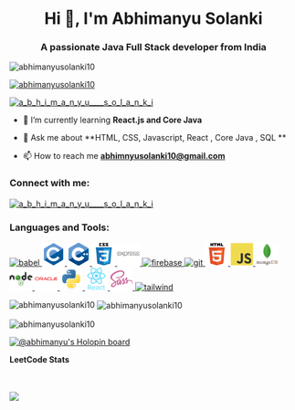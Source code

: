<h1 align="center">Hi 👋, I'm Abhimanyu Solanki</h1>
<h3 align="center">A passionate Java Full Stack developer from India</h3>

<p align="left"> <img src="https://komarev.com/ghpvc/?username=abhimanyusolanki10&label=Profile%20views&color=0e75b6&style=flat" alt="abhimanyusolanki10" /> </p>

<p align="left"> <a href="https://github.com/ryo-ma/github-profile-trophy"><img src="https://github-profile-trophy.vercel.app/?username=abhimanyusolanki10" alt="abhimanyusolanki10" /></a> </p>

<p align="left"> <a href="https://twitter.com/a_b_h_i_m_a_n_y_u____s_o_l_a_n_k_i" target="blank"><img src="https://img.shields.io/twitter/follow/a_b_h_i_m_a_n_y_u____s_o_l_a_n_k_i?logo=twitter&style=for-the-badge" alt="a_b_h_i_m_a_n_y_u____s_o_l_a_n_k_i" /></a> </p>


- 🌱 I’m currently learning **React.js and Core Java**

- 💬 Ask me about **HTML, CSS, Javascript, React , Core Java , SQL **

- 📫 How to reach me **abhimnyusolanki10@gmail.com**



<h3 align="left">Connect with me:</h3>
<p align="left">
<a href="https://twitter.com/a_b_h_i_m_a_n_y_u____s_o_l_a_n_k_i" target="blank"><img align="center" src="https://raw.githubusercontent.com/rahuldkjain/github-profile-readme-generator/master/src/images/icons/Social/twitter.svg" alt="a_b_h_i_m_a_n_y_u____s_o_l_a_n_k_i" height="30" width="40" /></a>
</p>

<h3 align="left">Languages and Tools:</h3>
<p align="left"> <a href="https://babeljs.io/" target="_blank" rel="noreferrer"> <img src="https://www.vectorlogo.zone/logos/babeljs/babeljs-icon.svg" alt="babel" width="40" height="40"/> </a> <a href="https://www.cprogramming.com/" target="_blank" rel="noreferrer"> <img src="https://raw.githubusercontent.com/devicons/devicon/master/icons/c/c-original.svg" alt="c" width="40" height="40"/> </a> <a href="https://www.w3schools.com/cpp/" target="_blank" rel="noreferrer"> <img src="https://raw.githubusercontent.com/devicons/devicon/master/icons/cplusplus/cplusplus-original.svg" alt="cplusplus" width="40" height="40"/> </a> <a href="https://www.w3schools.com/css/" target="_blank" rel="noreferrer"> <img src="https://raw.githubusercontent.com/devicons/devicon/master/icons/css3/css3-original-wordmark.svg" alt="css3" width="40" height="40"/> </a> <a href="https://expressjs.com" target="_blank" rel="noreferrer"> <img src="https://raw.githubusercontent.com/devicons/devicon/master/icons/express/express-original-wordmark.svg" alt="express" width="40" height="40"/> </a> <a href="https://firebase.google.com/" target="_blank" rel="noreferrer"> <img src="https://www.vectorlogo.zone/logos/firebase/firebase-icon.svg" alt="firebase" width="40" height="40"/> </a> <a href="https://git-scm.com/" target="_blank" rel="noreferrer"> <img src="https://www.vectorlogo.zone/logos/git-scm/git-scm-icon.svg" alt="git" width="40" height="40"/> </a> <a href="https://www.w3.org/html/" target="_blank" rel="noreferrer"> <img src="https://raw.githubusercontent.com/devicons/devicon/master/icons/html5/html5-original-wordmark.svg" alt="html5" width="40" height="40"/> </a> <a href="https://developer.mozilla.org/en-US/docs/Web/JavaScript" target="_blank" rel="noreferrer"> <img src="https://raw.githubusercontent.com/devicons/devicon/master/icons/javascript/javascript-original.svg" alt="javascript" width="40" height="40"/> </a> <a href="https://www.mongodb.com/" target="_blank" rel="noreferrer"> <img src="https://raw.githubusercontent.com/devicons/devicon/master/icons/mongodb/mongodb-original-wordmark.svg" alt="mongodb" width="40" height="40"/> </a> <a href="https://nodejs.org" target="_blank" rel="noreferrer"> <img src="https://raw.githubusercontent.com/devicons/devicon/master/icons/nodejs/nodejs-original-wordmark.svg" alt="nodejs" width="40" height="40"/> </a> <a href="https://www.oracle.com/" target="_blank" rel="noreferrer"> <img src="https://raw.githubusercontent.com/devicons/devicon/master/icons/oracle/oracle-original.svg" alt="oracle" width="40" height="40"/> </a> <a href="https://www.python.org" target="_blank" rel="noreferrer"> <img src="https://raw.githubusercontent.com/devicons/devicon/master/icons/python/python-original.svg" alt="python" width="40" height="40"/> </a> <a href="https://reactjs.org/" target="_blank" rel="noreferrer"> <img src="https://raw.githubusercontent.com/devicons/devicon/master/icons/react/react-original-wordmark.svg" alt="react" width="40" height="40"/> </a> <a href="https://sass-lang.com" target="_blank" rel="noreferrer"> <img src="https://raw.githubusercontent.com/devicons/devicon/master/icons/sass/sass-original.svg" alt="sass" width="40" height="40"/> </a> <a href="https://tailwindcss.com/" target="_blank" rel="noreferrer"> <img src="https://www.vectorlogo.zone/logos/tailwindcss/tailwindcss-icon.svg" alt="tailwind" width="40" height="40"/> </a> </p>



<p><img align="left" src="https://github-readme-stats.vercel.app/api/top-langs?username=abhimanyusolanki10&show_icons=true&locale=en&layout=compact" alt="abhimanyusolanki10" /></p>



<p>&nbsp;<img align="center" src="https://github-readme-stats.vercel.app/api?username=abhimanyusolanki10&show_icons=true&locale=en" alt="abhimanyusolanki10" /></p>



<p><img align="center" src="https://github-readme-streak-stats.herokuapp.com/?user=abhimanyusolanki10&" alt="abhimanyusolanki10" /></p>



[![@abhimanyu's Holopin board](https://holopin.me/abhimanyu)](https://holopin.io/@abhimanyu)





<summary><b> LeetCode Stats </b></summary>
<br></br>


![](https://leetcard.jacoblin.cool/Abhimanyu_solanki/?ext=heatmap)



